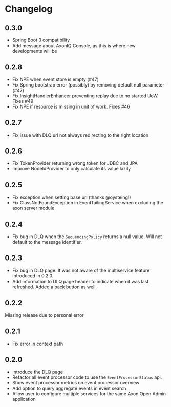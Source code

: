 # Changelog

## 0.3.0
- Spring Boot 3 compatibility
- Add message about AxonIQ Console, as this is where new developments will be

## 0.2.8

- Fix NPE when event store is empty (#47)
- Fix Spring bootstrap error (possibly) by removing default null parameter (#47)
- Fix InsightHandlerEnhancer preventing replay due to no started UoW. Fixes #49
- Fix NPE if resource is missing in unit of work. Fixes #46

## 0.2.7

- Fix issue with DLQ url not always redirecting to the right location

## 0.2.6

- Fix TokenProvider returning wrong token for JDBC and JPA
- Improve NodeIdProvider to only calculate its value lazily

## 0.2.5

- Fix exception when setting base url (thanks @oysteing!)
- Fix ClassNotFoundException in EventTailingService when excluding the axon server module

## 0.2.4

- Fix bug in DLQ when the `SequencingPolicy` returns a null value.
  Will not default to the message identifier.

## 0.2.3

- Fix bug in DLQ page. It was not aware of the multiservice feature introduced in 0.2.0.
- Add information to DLQ page header to indicate when it was last refreshed. Added a back button as well.

## 0.2.2
Missing release due to personal error

## 0.2.1
- Fix error in context path

## 0.2.0
- Introduce the DLQ page
- Refactor all event processor code to use the `EventProcessorStatus` api. 
- Show event processor metrics on event processor overview
- Add option to query aggregate events in event search
- Allow user to configure multiple services for the same Axon Open Admin application
